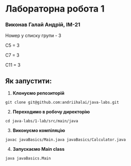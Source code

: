 # Лабораторна робота 1

### Виконав Галай Андрій, ІМ-21

Номер у списку групи - 3

С5 = 3

С7 = 3

С11 = 3

## Як запустити:
1. **Клонуємо репозиторій**
```shell
git clone git@github.com:andriihalai/java-labs.git
```

2. **Переходимо в робочу директорію**
```shell
cd java-labs/1-lab/src/main/java
```

3. **Виконуємо компіляцію**
```shell
javac javaBasics/Main.java javaBasics/Calculator.java
```

4. **Запускаємо Main class**
```shell
java javaBasics.Main
```

